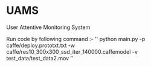 # UAMS
User Attentive Monitoring System

Run code by following command :-
''
python main.py -p caffe/deploy.prototxt.txt -w caffe/res10_300x300_ssd_iter_140000.caffemodel -v test_data/test_data2.mov
''
